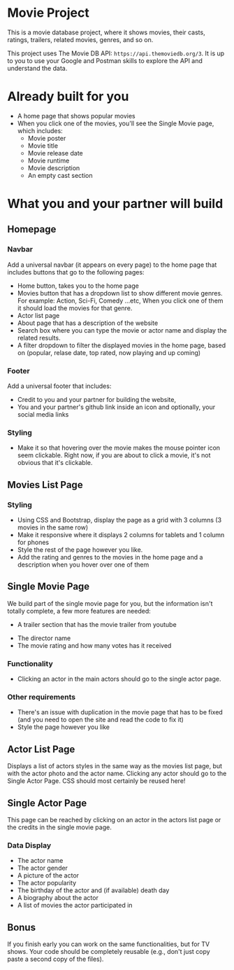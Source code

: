 # Movie Project
This is a movie database project, where it shows movies, their casts, ratings, trailers, related movies, genres, and so on.

This project uses The Movie DB API: `https://api.themoviedb.org/3`. It is up to
you to use your Google and Postman skills to explore the API and understand the
data.

# Already built for you
- A home page that shows popular movies
- When you click one of the movies, you'll see the Single Movie page, which includes:
    - Movie poster
    - Movie title
    - Movie release date
    - Movie runtime
    - Movie description
    - An empty cast section

# What you and your partner will build

## Homepage

### Navbar
Add a universal navbar (it appears on every page) to the home page that includes
buttons that go to the following pages:

- Home button, takes you to the home page
- Movies button that has a dropdown list to show different movie genres. For
  example: Action, Sci-Fi, Comedy ...etc, When you click one of them it should
  load the movies for that genre.
- Actor list page
- About page that has a description of the website
- Search box where you can type the movie or actor name and display the
related results.
- A filter dropdown to filter the displayed movies in the home page, based
on (popular, relase date, top rated, now playing and up coming) 

### Footer
Add a universal footer that includes:

- Credit to you and your partner for building the website, 
- You and your partner's github link inside an icon and optionally, your social
  media links

### Styling

- Make it so that hovering over the movie makes the mouse pointer icon seem
  clickable. Right now, if you are about to click a movie, it's not obvious that
  it's clickable.

## Movies List Page

### Styling

- Using CSS and Bootstrap, display the page as a grid with 3 columns (3 movies
  in the same row)
- Make it responsive where it displays 2 columns for tablets and 1 column for
  phones
- Style the rest of the page however you like.
- Add the rating and genres to the movies in the home page and a description
  when you hover over one of them

## Single Movie Page
We build part of the single movie page for you, but the information isn't
totally complete, a few more features are needed:

<!-- - The main 5 actors of the movies in the credit section -->
<!-- - The movie language -->
<!-- - A related movies section which includes at least five related movies -->
- A trailer section that has the movie trailer from youtube
<!-- - The movie production company name and logo -->
- The director name 
- The movie rating and how many votes has it received

### Functionality
- Clicking an actor in the main actors should go to the single actor page.

### Other requirements
- There's an issue with duplication in the movie page that has to be fixed (and
  you need to open the site and read the code to fix it)
- Style the page however you like

## Actor List Page
Displays a list of actors styles in the same way as the movies list page, but
with the actor photo and the actor name. Clicking any actor should go to the
Single Actor Page. CSS should most certainly be reused here!

## Single Actor Page
This page can be reached by clicking on an actor in the actors list page or the
credits in the single movie page.

### Data Display
- The actor name
- The actor gender
- A picture of the actor
- The actor popularity
- The birthday of the actor and (if available) death day
- A biography about the actor
- A list of movies the actor participated in

## Bonus
If you finish early you can work on the same functionalities, but for TV shows.
Your code should be completely reusable (e.g., don't just copy paste a second
copy of the files).
